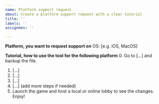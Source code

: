 ```yaml
---
name: Platform support request
about: Create a platform support request with a clear tutorial
title: ''
labels: ''
assignees: ''

---
```


**Platform, you want to request support on**
OS: [e.g. iOS, MacOS]

**Tutorial, how to use the tool for the following platform**
0. Go to [...] and backup the file.
1. [...]
2. [...]
3. [...]
4. [...]
(add more steps if needed)
5. Launch the game and host a local or online lobby to see the changes. Enjoy!
